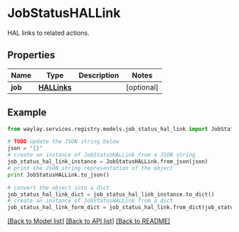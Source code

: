 # JobStatusHALLink

HAL links to related actions.

## Properties

Name | Type | Description | Notes
------------ | ------------- | ------------- | -------------
**job** | [**HALLinks**](HALLinks.md) |  | [optional] 

## Example

```python
from waylay.services.registry.models.job_status_hal_link import JobStatusHALLink

# TODO update the JSON string below
json = "{}"
# create an instance of JobStatusHALLink from a JSON string
job_status_hal_link_instance = JobStatusHALLink.from_json(json)
# print the JSON string representation of the object
print JobStatusHALLink.to_json()

# convert the object into a dict
job_status_hal_link_dict = job_status_hal_link_instance.to_dict()
# create an instance of JobStatusHALLink from a dict
job_status_hal_link_form_dict = job_status_hal_link.from_dict(job_status_hal_link_dict)
```
[[Back to Model list]](../README.md#documentation-for-models) [[Back to API list]](../README.md#documentation-for-api-endpoints) [[Back to README]](../README.md)


